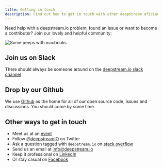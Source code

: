 ```yaml
---
title: Getting in touch
description: Find out how to get in touch with other deepstream aficionados
---
```


Need help with a deepstream.io problem, found an issue or want to become a contributer? Join our lovely and helpful community:

![Some peeps with macbooks](community.png)

## Join us on Slack
There should always be someone around on the [deepstream.io slack channel](https://deepstream-slack.herokuapp.com/)

## Drop by our Github
We use [Github](https://github.com/deepstreamIO) as the home for all of our open source code, issues and discussions. You should come by some time.

## Other ways to get in touch
* Meet us at an [event](../events/)
* Follow [@deepstreamIO](https://twitter.com/deepstreamIO) on Twitter
* Ask a question tagged with `deepstream.io` on [stack overflow](http://stackoverflow.com/questions/tagged/deepstream.io)
* Send us an email at [info@deepstream.io](mailto:info@deepstream.io)
* Keep it professional on [LinkedIn](https://www.linkedin.com/company/deepstreamhub)
* Or stay casual on [Facebook](https://www.facebook.com/deepstreamIO/)
